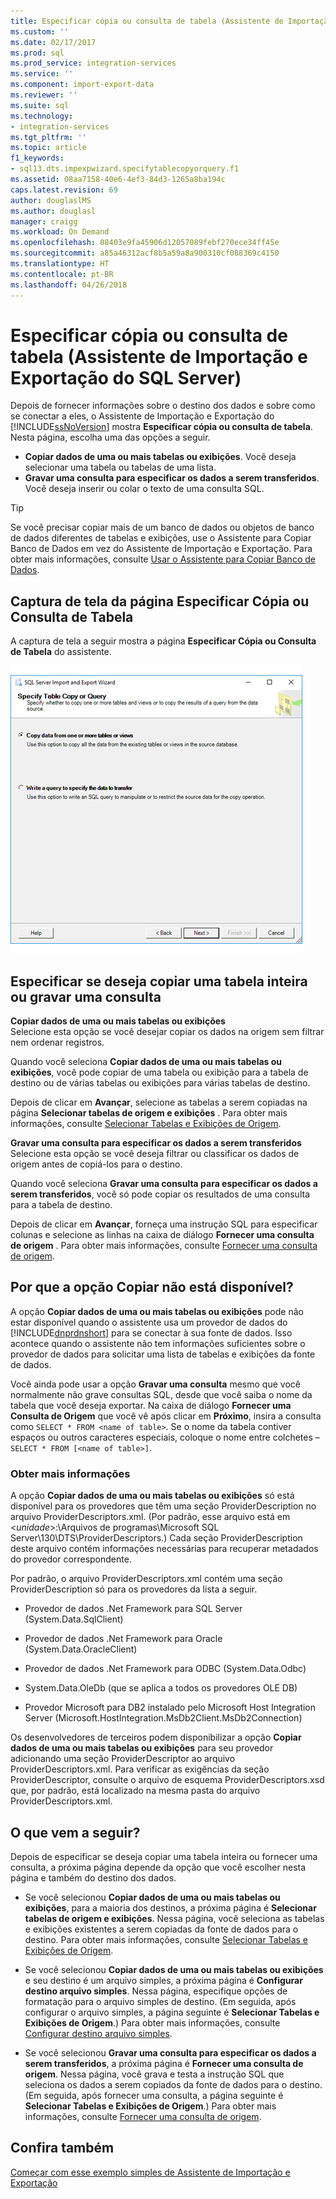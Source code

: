 ```yaml
---
title: Especificar cópia ou consulta de tabela (Assistente de Importação e Exportação do SQL Server) | Microsoft Docs
ms.custom: ''
ms.date: 02/17/2017
ms.prod: sql
ms.prod_service: integration-services
ms.service: ''
ms.component: import-export-data
ms.reviewer: ''
ms.suite: sql
ms.technology:
- integration-services
ms.tgt_pltfrm: ''
ms.topic: article
f1_keywords:
- sql13.dts.impexpwizard.specifytablecopyorquery.f1
ms.assetid: 08aa7158-40e6-4ef3-84d3-1265a8ba194c
caps.latest.revision: 69
author: douglaslMS
ms.author: douglasl
manager: craigg
ms.workload: On Demand
ms.openlocfilehash: 08403e9fa45906d12057089febf270ece34ff45e
ms.sourcegitcommit: a85a46312acf8b5a59a8a900310cf088369c4150
ms.translationtype: HT
ms.contentlocale: pt-BR
ms.lasthandoff: 04/26/2018
---
```

# <a name="specify-table-copy-or-query-sql-server-import-and-export-wizard"></a>Especificar cópia ou consulta de tabela (Assistente de Importação e Exportação do SQL Server)
  Depois de fornecer informações sobre o destino dos dados e sobre como se conectar a eles, o Assistente de Importação e Exportação do [!INCLUDE[ssNoVersion](../../includes/ssnoversion-md.md)] mostra **Especificar cópia ou consulta de tabela**. Nesta página, escolha uma das opções a seguir.
-   **Copiar dados de uma ou mais tabelas ou exibições**. Você deseja selecionar uma tabela ou tabelas de uma lista.
-   **Gravar uma consulta para especificar os dados a serem transferidos**. Você deseja inserir ou colar o texto de uma consulta SQL.
    
> [!TIP]
> Se você precisar copiar mais de um banco de dados ou objetos de banco de dados diferentes de tabelas e exibições, use o Assistente para Copiar Banco de Dados em vez do Assistente de Importação e Exportação. Para obter mais informações, consulte [Usar o Assistente para Copiar Banco de Dados](../../relational-databases/databases/use-the-copy-database-wizard.md).     
 
## <a name="screen-shot-of-the-specify-table-copy-or-query-page"></a>Captura de tela da página Especificar Cópia ou Consulta de Tabela    
 A captura de tela a seguir mostra a página **Especificar Cópia ou Consulta de Tabela** do assistente.    
    
 ![Página Copiar ou consultar tabelas do Assistente de Importação e Exportação](../../integration-services/import-export-data/media/table-copy-or-query.png "Página Copiar ou consultar tabelas do Assistente de Importação e Exportação")    
    
## <a name="specify-whether-to-copy-an-entire-table-or-write-a-query"></a>Especificar se deseja copiar uma tabela inteira ou gravar uma consulta 
 **Copiar dados de uma ou mais tabelas ou exibições**    
 Selecione esta opção se você desejar copiar os dados na origem sem filtrar nem ordenar registros.   

Quando você seleciona **Copiar dados de uma ou mais tabelas ou exibições**, você pode copiar de uma tabela ou exibição para a tabela de destino ou de várias tabelas ou exibições para várias tabelas de destino.

 Depois de clicar em **Avançar**, selecione as tabelas a serem copiadas na página **Selecionar tabelas de origem e exibições** . Para obter mais informações, consulte [Selecionar Tabelas e Exibições de Origem](../../integration-services/import-export-data/select-source-tables-and-views-sql-server-import-and-export-wizard.md).   
    
 **Gravar uma consulta para especificar os dados a serem transferidos**    
 Selecione esta opção se você deseja filtrar ou classificar os dados de origem antes de copiá-los para o destino.    
    
Quando você seleciona **Gravar uma consulta para especificar os dados a serem transferidos**, você só pode copiar os resultados de uma consulta para a tabela de destino.  

Depois de clicar em **Avançar**, forneça uma instrução SQL para especificar colunas e selecione as linhas na caixa de diálogo **Fornecer uma consulta de origem** . Para obter mais informações, consulte [Fornecer uma consulta de origem](../../integration-services/import-export-data/provide-a-source-query-sql-server-import-and-export-wizard.md).   
    
## <a name="why-isnt-the-copy-option-available"></a>Por que a opção Copiar não está disponível?    
 A opção **Copiar dados de uma ou mais tabelas ou exibições** pode não estar disponível quando o assistente usa um provedor de dados do [!INCLUDE[dnprdnshort](../../includes/dnprdnshort-md.md)] para se conectar à sua fonte de dados. Isso acontece quando o assistente não tem informações suficientes sobre o provedor de dados para solicitar uma lista de tabelas e exibições da fonte de dados. 
 
Você ainda pode usar a opção **Gravar uma consulta** mesmo que você normalmente não grave consultas SQL, desde que você saiba o nome da tabela que você deseja exportar. Na caixa de diálogo **Fornecer uma Consulta de Origem** que você vê após clicar em **Próximo**, insira a consulta como `SELECT * FROM <name of table>`. Se o nome da tabela contiver espaços ou outros caracteres especiais, coloque o nome entre colchetes – `SELECT * FROM [<name of table>]`.

### <a name="more-info"></a>Obter mais informações
 A opção **Copiar dados de uma ou mais tabelas ou exibições** só está disponível para os provedores que têm uma seção ProviderDescription no arquivo ProviderDescriptors.xml. (Por padrão, esse arquivo está em \<*unidade*>:\Arquivos de programas\Microsoft SQL Server\130\DTS\ProviderDescriptors.) Cada seção ProviderDescription deste arquivo contém informações necessárias para recuperar metadados do provedor correspondente.    
    
 Por padrão, o arquivo ProviderDescriptors.xml contém uma seção ProviderDescription só para os provedores da lista a seguir.    
    
-   Provedor de dados .Net Framework para SQL Server (System.Data.SqlClient)    
    
-   Provedor de dados .Net Framework para Oracle (System.Data.OracleClient)    
    
-   Provedor de dados .Net Framework para ODBC (System.Data.Odbc)    
    
-    System.Data.OleDb (que se aplica a todos os provedores OLE DB)    
    
-   Provedor Microsoft para DB2 instalado pelo Microsoft Host Integration Server (Microsoft.HostIntegration.MsDb2Client.MsDb2Connection)    
    
 Os desenvolvedores de terceiros podem disponibilizar a opção **Copiar dados de uma ou mais tabelas ou exibições** para seu provedor adicionando uma seção ProviderDescriptor ao arquivo ProviderDescriptors.xml. Para verificar as exigências da seção ProviderDescriptor, consulte o arquivo de esquema ProviderDescriptors.xsd que, por padrão, está localizado na mesma pasta do arquivo ProviderDescriptors.xml.    
    
## <a name="whats-next"></a>O que vem a seguir?    
 Depois de especificar se deseja copiar uma tabela inteira ou fornecer uma consulta, a próxima página depende da opção que você escolher nesta página e também do destino dos dados.    
    
-   Se você selecionou **Copiar dados de uma ou mais tabelas ou exibições**, para a maioria dos destinos, a próxima página é **Selecionar tabelas de origem e exibições**. Nessa página, você seleciona as tabelas e exibições existentes a serem copiadas da fonte de dados para o destino. Para obter mais informações, consulte [Selecionar Tabelas e Exibições de Origem](../../integration-services/import-export-data/select-source-tables-and-views-sql-server-import-and-export-wizard.md).    
    
-   Se você selecionou **Copiar dados de uma ou mais tabelas ou exibições** e seu destino é um arquivo simples, a próxima página é **Configurar destino arquivo simples**. Nessa página, especifique opções de formatação para o arquivo simples de destino. (Em seguida, após configurar o arquivo simples, a página seguinte é **Selecionar Tabelas e Exibições de Origem**.) Para obter mais informações, consulte [Configurar destino arquivo simples](../../integration-services/import-export-data/configure-flat-file-destination-sql-server-import-and-export-wizard.md).    
    
-   Se você selecionou **Gravar uma consulta para especificar os dados a serem transferidos**, a próxima página é **Fornecer uma consulta de origem**. Nessa página, você grava e testa a instrução SQL que seleciona os dados a serem copiados da fonte de dados para o destino. (Em seguida, após fornecer uma consulta, a página seguinte é **Selecionar Tabelas e Exibições de Origem**.) Para obter mais informações, consulte [Fornecer uma consulta de origem](../../integration-services/import-export-data/provide-a-source-query-sql-server-import-and-export-wizard.md).

## <a name="see-also"></a>Confira também
[Começar com esse exemplo simples de Assistente de Importação e Exportação](../../integration-services/import-export-data/get-started-with-this-simple-example-of-the-import-and-export-wizard.md)


